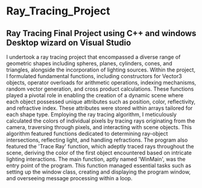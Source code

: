 # Ray_Tracing_Project
## Ray Tracing Final Project using C++  and windows Desktop wizard on Visual Studio

I undertook a ray tracing project that encompassed a diverse range of geometric shapes including spheres, planes, cylinders, cones, and triangles, alongside the incorporation of lighting sources. Within the project, I formulated fundamental functions, including constructors for Vector3 objects, operator overloads for arithmetic operations, indexing mechanisms, random vector generation, and cross product calculations. These functions played a pivotal role in enabling the creation of a dynamic scene where each object possessed unique attributes such as position, color, reflectivity, and refractive index. These attributes were stored within arrays tailored for each shape type. Employing the ray tracing algorithm, I meticulously calculated the colors of individual pixels by tracing rays originating from the camera, traversing through pixels, and interacting with scene objects. This algorithm featured functions dedicated to determining ray-object intersections, reflecting light, and handling refractions. The program also featured the 'Trace Ray' function, which adeptly traced rays throughout the scene, deriving the color of the first object encountered based on intricate lighting interactions. The main function, aptly named 'WinMain', was the entry point of the program. This function managed essential tasks such as setting up the window class, creating and displaying the program window, and overseeing message processing within a loop.
